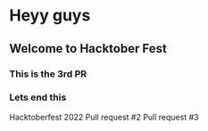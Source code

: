 # Heyy guys
## Welcome to Hacktober Fest
### This is the 3rd PR
### Lets end this
Hacktoberfest 2022
Pull request #2
Pull request #3
